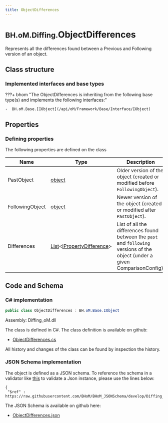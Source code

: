 ```yaml
---
title: ObjectDifferences
---
```


# <small>BH.oM.Diffing.</small>**ObjectDifferences**

Represents all the differences found between a Previous and Following version of an object.

## Class structure

### Implemented interfaces and base types

???+ bhom "The ObjectDifferences is inheriting from the following base type(s) and implements the following interfaces:"

    -  BH.oM.Base.[IObject](/api/oM/Framework/Base/Interface/IObject)


## Properties



### Defining properties

The following properties are defined on the class

| Name             | Type             | Description      | Quantity         |
|------------------|------------------|------------------|------------------|
| PastObject | [object](https://learn.microsoft.com/en-us/dotnet/api/System.Object?view=netstandard-2.0) | Older version of the object (created or modified before `FollowingObject`). | - |
| FollowingObject | [object](https://learn.microsoft.com/en-us/dotnet/api/System.Object?view=netstandard-2.0) | Newer version of the object (created or modified after `PastObject`). | - |
| Differences | [List](https://learn.microsoft.com/en-us/dotnet/api/System.Collections.Generic.List-1?view=netstandard-2.0)&lt;[IPropertyDifference](/api/oM/Framework/Diffing/IPropertyDifference)&gt; | List of all the differences found between the `past` and `following` versions of the object (under a given ComparisonConfig). | - |


## Code and Schema

### C# implementation

``` C# title="C#"
public class ObjectDifferences : BH.oM.Base.IObject
```

Assembly: Diffing_oM.dll

The class is defined in C#. The class definition is available on github:

- [ObjectDifferences.cs](https://github.com/BHoM/BHoM/blob/develop/Diffing_oM/ObjectDifferences.cs)

All history and changes of the class can be found by inspection the history.
### JSON Schema implementation

The object is defined as a JSON schema. To reference the schema in a validator like [this](https://www.jsonschemavalidator.net/) to validate a Json instance, please use the lines below:

``` { .json .copy .select } title="JSON Schema"
{
 "$ref" : https://raw.githubusercontent.com/BHoM/BHoM_JSONSchema/develop/Diffing_oM/ObjectDifferences.json}
```

The JSON Schema is available on github here:

- [ObjectDifferences.json](https://github.com/BHoM/BHoM_JSONSchema/blob/develop/Diffing_oM/ObjectDifferences.json)
